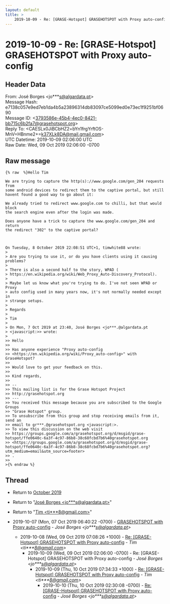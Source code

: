 ```yaml
---
layout: default
title: >
    2019-10-09 - Re: [GRASE-Hotspot] GRASEHOTSPOT with Proxy auto-config
---
```


# 2019-10-09 - Re: [GRASE-Hotspot] GRASEHOTSPOT with Proxy auto-config

## Header Data

From: José Borges \<jo***s@algardata.pt\><br>
Message Hash: e7138c057e9ed7eb1da4b5a23896314db83097ce5099ed0e73ec1f9251bf0690<br>
Message ID: \<3793586e-45b4-4ec0-8421-bb715c6b2fa7@grasehotspot.org\><br>
Reply To: \<CAESLx0JiBCbHZ2=bYn1frgYrftOS-MnV=HBnme2+=k37XLk8DA@mail.gmail.com\><br>
UTC Datetime: 2019-10-09 02:06:00 UTC<br>
Raw Date: Wed, 09 Oct 2019 02:06:00 -0700<br>

## Raw message

```
{% raw  %}Hello Tim

We are trying to capture the http(s)://www.google.com/gen_204 requests from 
some android devices to redirect them to the captive portal, but still 
havent found a good way to go about it:

We already tried to redirect www.google.com to chilli, but that would block 
the search engine even after the login was made.

Does anyone have a trick to capture the www.google.com/gen_204 and return 
the redirect "302" to the captive portal?



On Tuesday, 8 October 2019 22:08:51 UTC+1, timwhite88 wrote:
>
> Are you trying to use it, or do you have clients using it causing problems?
>
> There is also a second half to the story, WPAD (
> https://en.wikipedia.org/wiki/Web_Proxy_Auto-Discovery_Protocol). 
>
> Maybe let us know what you're trying to do. I've not seen WPAD or Proxy 
> auto config used in many years now, it's not normally needed except in 
> strange setups.
>
> Regards
>
> Tim
>
> On Mon, 7 Oct 2019 at 23:40, José Borges <jo***.@algardata.pt 
> <javascript:>> wrote:
>
>> Hello
>>
>> Has anyone experience "Proxy auto-config 
>> <https://en.wikipedia.org/wiki/Proxy_auto-config>" with GraseHotspot?
>>
>> Would love to get your feedback on this.
>>
>> Kind regards,
>>
>> -- 
>> This mailing list is for the Grase Hotspot Project 
>> http://grasehotspot.org
>> --- 
>> You received this message because you are subscribed to the Google Groups 
>> "Grase Hotspot" group.
>> To unsubscribe from this group and stop receiving emails from it, send an 
>> email to gr***.@grasehotspot.org <javascript:>.
>> To view this discussion on the web visit 
>> https://groups.google.com/a/grasehotspot.org/d/msgid/grase-hotspot/ffe0640c-6a3f-4c97-86b8-38c68fcbd7b6%40grasehotspot.org 
>> <https://groups.google.com/a/grasehotspot.org/d/msgid/grase-hotspot/ffe0640c-6a3f-4c97-86b8-38c68fcbd7b6%40grasehotspot.org?utm_medium=email&utm_source=footer>
>> .
>>
>{% endraw %}
```

## Thread

+ Return to [October 2019](/archive/2019/10)

+ Return to "[José Borges <jo***s<span>@</span>algardata.pt>](/authors/jo___s_at_algardata_pt)"
+ Return to "[Tim <ti***8<span>@</span>gmail.com>](/authors/ti___8_at_gmail_com)"

+ 2019-10-07 (Mon, 07 Oct 2019 06:40:22 -0700) - [GRASEHOTSPOT with Proxy auto-config](/archive/2019/10/b3fb9c2bb30f20d7f064d9ba4c6ec99ca21760ec975b58cd29cd3fac8e5c559b) - _José Borges \<jo***s@algardata.pt\>_
  + 2019-10-08 (Wed, 09 Oct 2019 07:08:26 +1000) - [Re: [GRASE-Hotspot] GRASEHOTSPOT with Proxy auto-config](/archive/2019/10/e5208ce286b8ffa35ccbbfb39dd60d341fc0bb5877b289a868bcd3716902eccb) - _Tim \<ti***8@gmail.com\>_
    + 2019-10-09 (Wed, 09 Oct 2019 02:06:00 -0700) - Re: [GRASE-Hotspot] GRASEHOTSPOT with Proxy auto-config - _José Borges \<jo***s@algardata.pt\>_
      + 2019-10-09 (Thu, 10 Oct 2019 07:34:33 +1000) - [Re: [GRASE-Hotspot] GRASEHOTSPOT with Proxy auto-config](/archive/2019/10/9b39508f4dbd1d042bcb29084c6ee6a9cc946a4948d5bd69dc53bc3046af2478) - _Tim \<ti***8@gmail.com\>_
        + 2019-10-10 (Thu, 10 Oct 2019 02:30:08 -0700) - [Re: [GRASE-Hotspot] GRASEHOTSPOT with Proxy auto-config](/archive/2019/10/76d8c07d352ef4dfb3bfeab6586ff5d7198d59cdd0ee49449ad10171fa87b730) - _José Borges \<jo***s@algardata.pt\>_

